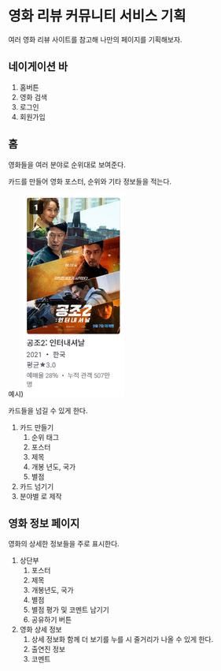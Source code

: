 # 영화 리뷰 커뮤니티 서비스 기획

여러 영화 리뷰 사이트를 참고해 나만의 페이지를 기획해보자.

## 네이게이션 바

1. 홈버튼
2. 영화 검색
3. 로그인
4. 회원가입

## 홈

영화들을 여러 분야로 순위대로 보여준다.

카드를 만들어 영화 포스터, 순위와 기타 정보들을 적는다.

예시)![image-20220923161653611](프로젝트기획.assets/image-20220923161653611.png)

카드들을 넘길 수 있게 한다.

1. 카드 만들기
   1. 순위 태그
   2. 포스터
   3. 제목
   4. 개봉 년도, 국가
   5. 별점
2. 카드 넘기기
3. 분야별 로 제작

## 영화 정보 페이지

영화의 상세한 정보들을 주로 표시한다.

1. 상단부
   1. 포스터
   2. 제목
   3. 개봉년도, 국가
   4. 별점
   5. 별점 평가 및 코멘트 남기기
   6. 공유하기 버튼
2. 영화 상세 정보
   1. 상세 정보화 함께 더 보기를 누를 시 줄거리가 나올 수 있게 한다.
   2. 출연진 정보
   3. 코멘트